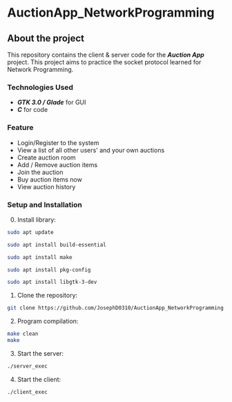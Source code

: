 # AuctionApp_NetworkProgramming

## About the project

This repository contains the client & server code for the ***Auction App*** project. This project aims to practice the socket protocol learned for Network Programming.

### Technologies Used

- ***GTK 3.0 / Glade*** for GUI
- ***C*** for code

### Feature

- Login/Register to the system
- View a list of all other users' and your own auctions
- Create auction room
- Add / Remove auction items
- Join the auction
- Buy auction items now
- View auction history

<!-- GETTING STARTED -->

### Setup and Installation

0. Install library:

```bash
sudo apt update
```
```bash
sudo apt install build-essential
```
```bash
sudo apt install make
```
```bash
sudo apt install pkg-config
```
```bash
sudo apt install libgtk-3-dev
```

1. Clone the repository:

```bash
git clone https://github.com/JosephD0310/AuctionApp_NetworkProgramming.git
```

2. Program compilation:

```bash
make clean
make
```

3. Start the server:

```bash
./server_exec
```

4. Start the client:

```bash
./client_exec
```
